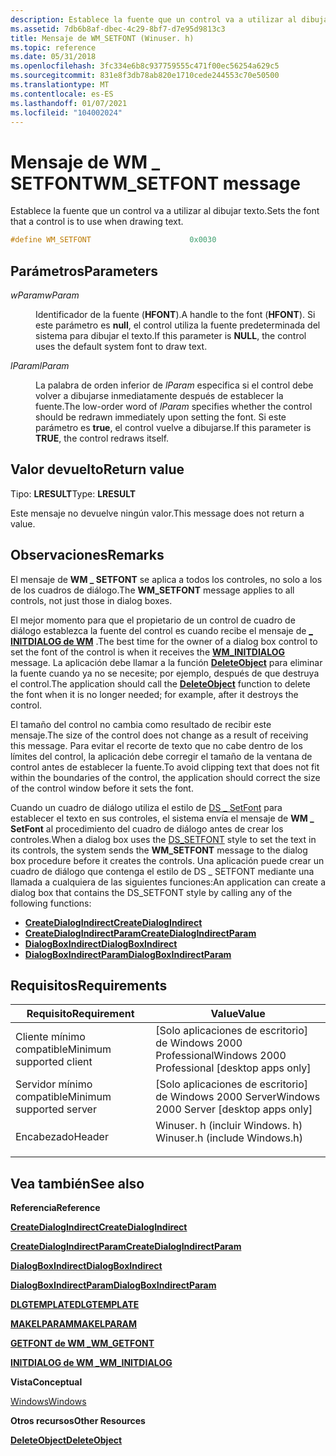 ```yaml
---
description: Establece la fuente que un control va a utilizar al dibujar texto.
ms.assetid: 7db6b8af-dbec-4c29-8bf7-d7e95d9813c3
title: Mensaje de WM_SETFONT (Winuser. h)
ms.topic: reference
ms.date: 05/31/2018
ms.openlocfilehash: 3fc334e6b8c937759555c471f00ec56254a629c5
ms.sourcegitcommit: 831e8f3db78ab820e1710cede244553c70e50500
ms.translationtype: MT
ms.contentlocale: es-ES
ms.lasthandoff: 01/07/2021
ms.locfileid: "104002024"
---
```

# <a name="wm_setfont-message"></a><span data-ttu-id="9812d-103">Mensaje de WM \_ SETFONT</span><span class="sxs-lookup"><span data-stu-id="9812d-103">WM\_SETFONT message</span></span>

<span data-ttu-id="9812d-104">Establece la fuente que un control va a utilizar al dibujar texto.</span><span class="sxs-lookup"><span data-stu-id="9812d-104">Sets the font that a control is to use when drawing text.</span></span>


```C++
#define WM_SETFONT                      0x0030
```



## <a name="parameters"></a><span data-ttu-id="9812d-105">Parámetros</span><span class="sxs-lookup"><span data-stu-id="9812d-105">Parameters</span></span>

<dl> <dt>

<span data-ttu-id="9812d-106">*wParam*</span><span class="sxs-lookup"><span data-stu-id="9812d-106">*wParam*</span></span> 
</dt> <dd>

<span data-ttu-id="9812d-107">Identificador de la fuente (**HFONT**).</span><span class="sxs-lookup"><span data-stu-id="9812d-107">A handle to the font (**HFONT**).</span></span> <span data-ttu-id="9812d-108">Si este parámetro es **null**, el control utiliza la fuente predeterminada del sistema para dibujar el texto.</span><span class="sxs-lookup"><span data-stu-id="9812d-108">If this parameter is **NULL**, the control uses the default system font to draw text.</span></span>

</dd> <dt>

<span data-ttu-id="9812d-109">*lParam*</span><span class="sxs-lookup"><span data-stu-id="9812d-109">*lParam*</span></span> 
</dt> <dd>

<span data-ttu-id="9812d-110">La palabra de orden inferior de *lParam* especifica si el control debe volver a dibujarse inmediatamente después de establecer la fuente.</span><span class="sxs-lookup"><span data-stu-id="9812d-110">The low-order word of *lParam* specifies whether the control should be redrawn immediately upon setting the font.</span></span> <span data-ttu-id="9812d-111">Si este parámetro es **true**, el control vuelve a dibujarse.</span><span class="sxs-lookup"><span data-stu-id="9812d-111">If this parameter is **TRUE**, the control redraws itself.</span></span>

</dd> </dl>

## <a name="return-value"></a><span data-ttu-id="9812d-112">Valor devuelto</span><span class="sxs-lookup"><span data-stu-id="9812d-112">Return value</span></span>

<span data-ttu-id="9812d-113">Tipo: **LRESULT**</span><span class="sxs-lookup"><span data-stu-id="9812d-113">Type: **LRESULT**</span></span>

<span data-ttu-id="9812d-114">Este mensaje no devuelve ningún valor.</span><span class="sxs-lookup"><span data-stu-id="9812d-114">This message does not return a value.</span></span>

## <a name="remarks"></a><span data-ttu-id="9812d-115">Observaciones</span><span class="sxs-lookup"><span data-stu-id="9812d-115">Remarks</span></span>

<span data-ttu-id="9812d-116">El mensaje de **WM \_ SETFONT** se aplica a todos los controles, no solo a los de los cuadros de diálogo.</span><span class="sxs-lookup"><span data-stu-id="9812d-116">The **WM\_SETFONT** message applies to all controls, not just those in dialog boxes.</span></span>

<span data-ttu-id="9812d-117">El mejor momento para que el propietario de un control de cuadro de diálogo establezca la fuente del control es cuando recibe el mensaje de [**\_ INITDIALOG de WM**](../dlgbox/wm-initdialog.md) .</span><span class="sxs-lookup"><span data-stu-id="9812d-117">The best time for the owner of a dialog box control to set the font of the control is when it receives the [**WM\_INITDIALOG**](../dlgbox/wm-initdialog.md) message.</span></span> <span data-ttu-id="9812d-118">La aplicación debe llamar a la función [**DeleteObject**](/windows/win32/api/wingdi/nf-wingdi-deleteobject) para eliminar la fuente cuando ya no se necesite; por ejemplo, después de que destruya el control.</span><span class="sxs-lookup"><span data-stu-id="9812d-118">The application should call the [**DeleteObject**](/windows/win32/api/wingdi/nf-wingdi-deleteobject) function to delete the font when it is no longer needed; for example, after it destroys the control.</span></span>

<span data-ttu-id="9812d-119">El tamaño del control no cambia como resultado de recibir este mensaje.</span><span class="sxs-lookup"><span data-stu-id="9812d-119">The size of the control does not change as a result of receiving this message.</span></span> <span data-ttu-id="9812d-120">Para evitar el recorte de texto que no cabe dentro de los límites del control, la aplicación debe corregir el tamaño de la ventana de control antes de establecer la fuente.</span><span class="sxs-lookup"><span data-stu-id="9812d-120">To avoid clipping text that does not fit within the boundaries of the control, the application should correct the size of the control window before it sets the font.</span></span>

<span data-ttu-id="9812d-121">Cuando un cuadro de diálogo utiliza el estilo de [DS \_ SetFont](../dlgbox/about-dialog-boxes.md) para establecer el texto en sus controles, el sistema envía el mensaje de **WM \_ SetFont** al procedimiento del cuadro de diálogo antes de crear los controles.</span><span class="sxs-lookup"><span data-stu-id="9812d-121">When a dialog box uses the [DS\_SETFONT](../dlgbox/about-dialog-boxes.md) style to set the text in its controls, the system sends the **WM\_SETFONT** message to the dialog box procedure before it creates the controls.</span></span> <span data-ttu-id="9812d-122">Una aplicación puede crear un cuadro de diálogo que contenga el estilo de DS \_ SETFONT mediante una llamada a cualquiera de las siguientes funciones:</span><span class="sxs-lookup"><span data-stu-id="9812d-122">An application can create a dialog box that contains the DS\_SETFONT style by calling any of the following functions:</span></span>

-   [<span data-ttu-id="9812d-123">**CreateDialogIndirect**</span><span class="sxs-lookup"><span data-stu-id="9812d-123">**CreateDialogIndirect**</span></span>](/windows/win32/api/winuser/nf-winuser-createdialogindirecta)
-   [<span data-ttu-id="9812d-124">**CreateDialogIndirectParam**</span><span class="sxs-lookup"><span data-stu-id="9812d-124">**CreateDialogIndirectParam**</span></span>](/windows/win32/api/winuser/nf-winuser-createdialogindirectparama)
-   [<span data-ttu-id="9812d-125">**DialogBoxIndirect**</span><span class="sxs-lookup"><span data-stu-id="9812d-125">**DialogBoxIndirect**</span></span>](/windows/win32/api/winuser/nf-winuser-dialogboxindirecta)
-   [<span data-ttu-id="9812d-126">**DialogBoxIndirectParam**</span><span class="sxs-lookup"><span data-stu-id="9812d-126">**DialogBoxIndirectParam**</span></span>](/windows/win32/api/winuser/nf-winuser-dialogboxindirectparama)

## <a name="requirements"></a><span data-ttu-id="9812d-127">Requisitos</span><span class="sxs-lookup"><span data-stu-id="9812d-127">Requirements</span></span>



| <span data-ttu-id="9812d-128">Requisito</span><span class="sxs-lookup"><span data-stu-id="9812d-128">Requirement</span></span> | <span data-ttu-id="9812d-129">Value</span><span class="sxs-lookup"><span data-stu-id="9812d-129">Value</span></span> |
|-------------------------------------|----------------------------------------------------------------------------------------------------------|
| <span data-ttu-id="9812d-130">Cliente mínimo compatible</span><span class="sxs-lookup"><span data-stu-id="9812d-130">Minimum supported client</span></span><br/> | <span data-ttu-id="9812d-131">\[Solo aplicaciones de escritorio\] de Windows 2000 Professional</span><span class="sxs-lookup"><span data-stu-id="9812d-131">Windows 2000 Professional \[desktop apps only\]</span></span><br/>                                               |
| <span data-ttu-id="9812d-132">Servidor mínimo compatible</span><span class="sxs-lookup"><span data-stu-id="9812d-132">Minimum supported server</span></span><br/> | <span data-ttu-id="9812d-133">\[Solo aplicaciones de escritorio\] de Windows 2000 Server</span><span class="sxs-lookup"><span data-stu-id="9812d-133">Windows 2000 Server \[desktop apps only\]</span></span><br/>                                                     |
| <span data-ttu-id="9812d-134">Encabezado</span><span class="sxs-lookup"><span data-stu-id="9812d-134">Header</span></span><br/>                   | <dl> <span data-ttu-id="9812d-135"><dt>Winuser. h (incluir Windows. h)</dt></span><span class="sxs-lookup"><span data-stu-id="9812d-135"><dt>Winuser.h (include Windows.h)</dt></span></span> </dl> |



## <a name="see-also"></a><span data-ttu-id="9812d-136">Vea también</span><span class="sxs-lookup"><span data-stu-id="9812d-136">See also</span></span>

<dl> <dt>

<span data-ttu-id="9812d-137">**Referencia**</span><span class="sxs-lookup"><span data-stu-id="9812d-137">**Reference**</span></span>
</dt> <dt>

[<span data-ttu-id="9812d-138">**CreateDialogIndirect**</span><span class="sxs-lookup"><span data-stu-id="9812d-138">**CreateDialogIndirect**</span></span>](/windows/win32/api/winuser/nf-winuser-createdialogindirecta)
</dt> <dt>

[<span data-ttu-id="9812d-139">**CreateDialogIndirectParam**</span><span class="sxs-lookup"><span data-stu-id="9812d-139">**CreateDialogIndirectParam**</span></span>](/windows/win32/api/winuser/nf-winuser-createdialogindirectparama)
</dt> <dt>

[<span data-ttu-id="9812d-140">**DialogBoxIndirect**</span><span class="sxs-lookup"><span data-stu-id="9812d-140">**DialogBoxIndirect**</span></span>](/windows/win32/api/winuser/nf-winuser-dialogboxindirecta)
</dt> <dt>

[<span data-ttu-id="9812d-141">**DialogBoxIndirectParam**</span><span class="sxs-lookup"><span data-stu-id="9812d-141">**DialogBoxIndirectParam**</span></span>](/windows/win32/api/winuser/nf-winuser-dialogboxindirectparama)
</dt> <dt>

[<span data-ttu-id="9812d-142">**DLGTEMPLATE**</span><span class="sxs-lookup"><span data-stu-id="9812d-142">**DLGTEMPLATE**</span></span>](/windows/win32/api/winuser/ns-winuser-dlgtemplate)
</dt> <dt>

[<span data-ttu-id="9812d-143">**MAKELPARAM**</span><span class="sxs-lookup"><span data-stu-id="9812d-143">**MAKELPARAM**</span></span>](/windows/win32/api/winuser/nf-winuser-makelparam)
</dt> <dt>

[<span data-ttu-id="9812d-144">**GETFONT de WM \_**</span><span class="sxs-lookup"><span data-stu-id="9812d-144">**WM\_GETFONT**</span></span>](wm-getfont.md)
</dt> <dt>

[<span data-ttu-id="9812d-145">**INITDIALOG de WM \_**</span><span class="sxs-lookup"><span data-stu-id="9812d-145">**WM\_INITDIALOG**</span></span>](../dlgbox/wm-initdialog.md)
</dt> <dt>

<span data-ttu-id="9812d-146">**Vista**</span><span class="sxs-lookup"><span data-stu-id="9812d-146">**Conceptual**</span></span>
</dt> <dt>

[<span data-ttu-id="9812d-147">Windows</span><span class="sxs-lookup"><span data-stu-id="9812d-147">Windows</span></span>](windows.md)
</dt> <dt>

<span data-ttu-id="9812d-148">**Otros recursos**</span><span class="sxs-lookup"><span data-stu-id="9812d-148">**Other Resources**</span></span>
</dt> <dt>

[<span data-ttu-id="9812d-149">**DeleteObject**</span><span class="sxs-lookup"><span data-stu-id="9812d-149">**DeleteObject**</span></span>](/windows/win32/api/wingdi/nf-wingdi-deleteobject)
</dt> </dl>

 

 
